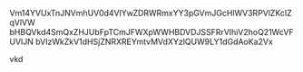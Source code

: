 Vm14YVUxTnJNVmhUV0d4VlYwZDRWRmxYY3pGVmJGcHlWV3RPVlZKclZqVlVW
bHBQVkd4SmQxZHJUbFpTCmJFWXpWWHBDVDJSSFRrVlhiV2hoQ21WcVFUVlJN
bVIzWkZkV1dHSjZNRXREYmtvMVdXYzlQUW9LY1dGdAoKa2Vx

vkd